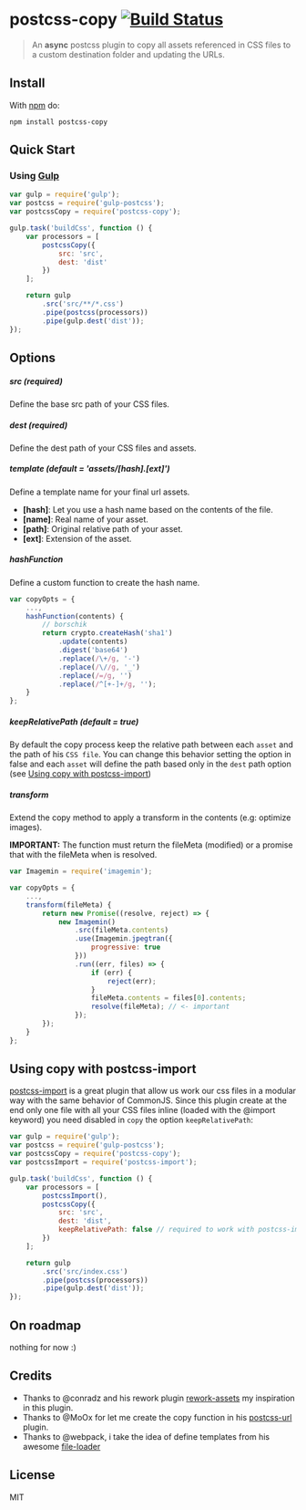 # postcss-copy [![Build Status](https://travis-ci.org/geut/postcss-copy.svg?branch=master)](https://travis-ci.org/geut/postcss-copy)
> An **async** postcss plugin to copy all assets referenced in CSS files to a custom destination folder and updating the URLs.

## Install

With [npm](https://npmjs.com/package/postcss-copy) do:

```
npm install postcss-copy
```

## Quick Start

### Using [Gulp](https://github.com/postcss/gulp-postcss)

```js
var gulp = require('gulp');
var postcss = require('gulp-postcss');
var postcssCopy = require('postcss-copy');

gulp.task('buildCss', function () {
    var processors = [
        postcssCopy({
            src: 'src',
            dest: 'dist'
        })
    ];

    return gulp
        .src('src/**/*.css')
        .pipe(postcss(processors))
        .pipe(gulp.dest('dist'));
});
```

## Options

##### src (required)
Define the base src path of your CSS files.
##### dest (required)
Define the dest path of your CSS files and assets.

##### template (default = 'assets/[hash].[ext]')
Define a template name for your final url assets.
* **[hash]**: Let you use a hash name based on the contents of the file.
* **[name]**: Real name of your asset.
* **[path]**: Original relative path of your asset.
* **[ext]**: Extension of the asset.

##### hashFunction
Define a custom function to create the hash name.
```js
var copyOpts = {
    ...,
    hashFunction(contents) {
        // borschik
        return crypto.createHash('sha1')
            .update(contents)
            .digest('base64')
            .replace(/\+/g, '-')
            .replace(/\//g, '_')
            .replace(/=/g, '')
            .replace(/^[+-]+/g, '');
    }
};
```

#####  keepRelativePath (default = true)
By default the copy process keep the relative path between each ```asset``` and the path of his  ```CSS file```. You can change this behavior setting the option in false and each ```asset``` will define the path based only in the ```dest``` path option (see [Using copy with postcss-import](#using-postcss-import))

##### transform
Extend the copy method to apply a transform in the contents (e.g: optimize images).

**IMPORTANT:** The function must return the fileMeta (modified) or a promise that with the fileMeta when is resolved.
```js
var Imagemin = require('imagemin');

var copyOpts = {
    ...,
    transform(fileMeta) {
        return new Promise((resolve, reject) => {
            new Imagemin()
                .src(fileMeta.contents)
                .use(Imagemin.jpegtran({
                    progressive: true
                }))
                .run((err, files) => {
                    if (err) {
                        reject(err);
                    }
                    fileMeta.contents = files[0].contents;
                    resolve(fileMeta); // <- important
                });
        });
    }
};
```

## <a name="using-postcss-import"></a> Using copy with postcss-import
[postcss-import](https://github.com/postcss/postcss-import) is a great plugin that allow us work our css files in a modular way with the same behavior of CommonJS.
Since this plugin create at the end only one file with all your CSS files inline (loaded with the @import keyword) you need disabled in ```copy``` the option ```keepRelativePath```:

```js
var gulp = require('gulp');
var postcss = require('gulp-postcss');
var postcssCopy = require('postcss-copy');
var postcssImport = require('postcss-import');

gulp.task('buildCss', function () {
    var processors = [
        postcssImport(),
        postcssCopy({
            src: 'src',
            dest: 'dist',
            keepRelativePath: false // required to work with postcss-import
        })
    ];

    return gulp
        .src('src/index.css')
        .pipe(postcss(processors))
        .pipe(gulp.dest('dist'));
});
```

## On roadmap

nothing for now :)

## Credits

* Thanks to @conradz and his rework plugin [rework-assets](https://github.com/conradz/rework-assets) my inspiration in this plugin.
* Thanks to @MoOx for let me create the copy function in his [postcss-url](https://github.com/postcss/postcss-url) plugin.
* Thanks to @webpack, i take the idea of define templates from his awesome [file-loader](https://github.com/webpack/file-loader)

## License

MIT
